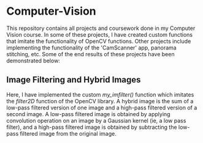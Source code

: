 # Computer-Vision

This repository contains all projects and coursework done in my Computer Vision course.
In some of these projects, I have created custom functions that imitate the functionality of OpenCV functions. Other projects include implementing the functionality of the 'CamScanner' app, panorama stitching, etc.
Some of the end results of these projects have been demonstrated below:

## Image Filtering and Hybrid Images
 Here, I have implemented the custom <i>my_imfilter()</i> function which imitates the <i>filter2D</i> function of the OpenCV library. A hybrid image is the sum of a low-pass filtered version of one image and a high-pass filtered version of a second image. A low-pass filtered image is obtained by applying convolution operation on an image by a Gaussian kernel (ie, a low pass filter), and a high-pass filtered image is obtained by subtracting the low-pass filtered image from the original image.
 
 
